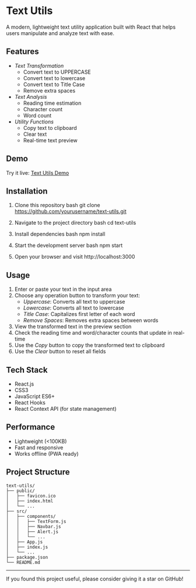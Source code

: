 # Text Utils

A modern, lightweight text utility application built with React that helps users manipulate and analyze text with ease.

## Features

- *Text Transformation*
  - Convert text to UPPERCASE
  - Convert text to lowercase
  - Convert text to Title Case
  - Remove extra spaces
- *Text Analysis*
  - Reading time estimation
  - Character count
  - Word count
- *Utility Functions*
  - Copy text to clipboard
  - Clear text
  - Real-time text preview

## Demo

Try it live: [Text Utils Demo](https://vaitae.github.io/Text-Utility-App/)

## Installation

1. Clone this repository
bash
git clone https://github.com/yourusername/text-utils.git


2. Navigate to the project directory
bash
cd text-utils


3. Install dependencies
bash
npm install


4. Start the development server
bash
npm start


5. Open your browser and visit http://localhost:3000

## Usage

1. Enter or paste your text in the input area
2. Choose any operation button to transform your text:
   - *Uppercase*: Converts all text to uppercase
   - *Lowercase*: Converts all text to lowercase
   - *Title Case*: Capitalizes first letter of each word
   - *Remove Spaces*: Removes extra spaces between words
3. View the transformed text in the preview section
4. Check the reading time and word/character counts that update in real-time
5. Use the *Copy* button to copy the transformed text to clipboard
6. Use the *Clear* button to reset all fields

## Tech Stack

- React.js
- CSS3
- JavaScript ES6+
- React Hooks
- React Context API (for state management)

## Performance

- Lightweight (<100KB)
- Fast and responsive
- Works offline (PWA ready)

## Project Structure

```
text-utils/
├── public/
│   ├── favicon.ico
│   ├── index.html
│   └── ...
├── src/
│   ├── components/
│   │   ├── TextForm.js
│   │   ├── Navbar.js
│   │   ├── Alert.js
│   │   └── ...
│   ├── App.js
│   ├── index.js
│   └── ...
├── package.json
└── README.md
```

---

If you found this project useful, please consider giving it a star on GitHub!
